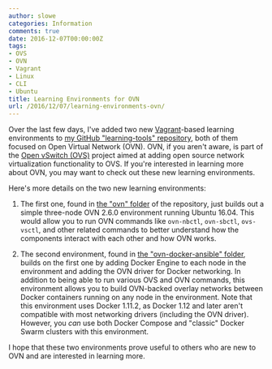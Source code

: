 ```yaml
---
author: slowe
categories: Information
comments: true
date: 2016-12-07T00:00:00Z
tags:
- OVS
- OVN
- Vagrant
- Linux
- CLI
- Ubuntu
title: Learning Environments for OVN
url: /2016/12/07/learning-environments-ovn/
---
```


Over the last few days, I've added two new [Vagrant][link-3]-based learning environments to [my GitHub "learning-tools" repository][link-1], both of them focused on Open Virtual Network (OVN). OVN, if you aren't aware, is part of the [Open vSwitch (OVS)][link-2] project aimed at adding open source network virtualization functionality to OVS. If you're interested in learning more about OVN, you may want to check out these new learning environments.

Here's more details on the two new learning environments:

1. The first one, found in [the "ovn" folder][link-4] of the repository, just builds out a simple three-node OVN 2.6.0 environment running Ubuntu 16.04. This would allow you to run OVN commands like `ovn-nbctl`, `ovn-sbctl`, `ovs-vsctl`, and other related commands to better understand how the components interact with each other and how OVN works.

2. The second environment, found in [the "ovn-docker-ansible" folder][link-5], builds on the first one by adding Docker Engine to each node in the environment and adding the OVN driver for Docker networking. In addition to being able to run various OVS and OVN commands, this environment allows you to build OVN-backed overlay networks between Docker containers running on any node in the environment. Note that this environment uses Docker 1.11.2, as Docker 1.12 and later aren't compatible with most networking drivers (including the OVN driver). However, you _can_ use both Docker Compose and "classic" Docker Swarm clusters with this environment.

I hope that these two environments prove useful to others who are new to OVN and are interested in learning more.



[link-1]: https://github.com/scottslowe/learning-tools
[link-2]: http://openvswitch.org/
[link-3]: https://www.vagrantup.com/
[link-4]: https://github.com/scottslowe/learning-tools/tree/master/ovn
[link-5]: https://github.com/scottslowe/learning-tools/tree/master/ovn-docker-ansible
